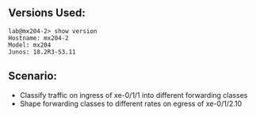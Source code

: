 ## Versions Used:
```
lab@mx204-2> show version
Hostname: mx204-2
Model: mx204
Junos: 18.2R3-S3.11
```
## Scenario:
- Classify traffic on ingress of xe-0/1/1 into different forwarding classes
- Shape forwarding classes to different rates on egress of xe-0/1/2.10
